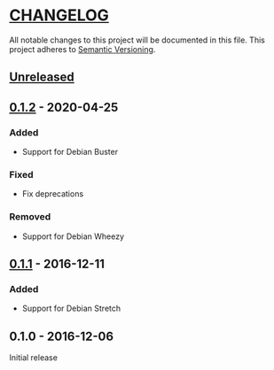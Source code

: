 # [CHANGELOG](http://keepachangelog.com/)
All notable changes to this project will be documented in this file.
This project adheres to [Semantic Versioning](http://semver.org/).

## [Unreleased]

## [0.1.2] - 2020-04-25

### Added
 - Support for Debian Buster

### Fixed
 - Fix deprecations

### Removed
 - Support for Debian Wheezy

## [0.1.1] - 2016-12-11

### Added
 - Support for Debian Stretch

## 0.1.0 - 2016-12-06

Initial release

[unreleased]: https://github.com/ajgarlag/ansible-tinc/compare/0.1.2...master
[0.1.2]: https://github.com/ajgarlag/ansible-tinc/compare/0.1.1...0.1.2
[0.1.1]: https://github.com/ajgarlag/ansible-tinc/compare/0.1.0...0.1.1

